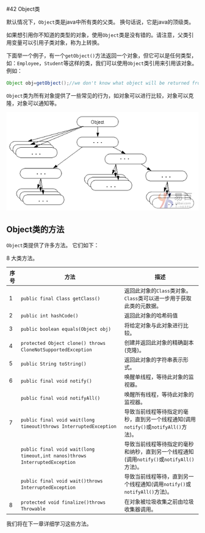 #42 Object类

默认情况下，`Object`类是java中所有类的父类。 换句话说，它是java的顶级类。

如果想引用你不知道的类型的对象，使用`Object`类是没有错的。请注意，父类引用变量可以引用子类对象，称为上转换。

下面举一个例子，有一个`getObject()`方法返回一个对象，但它可以是任何类型，如：`Employee`，`Student`等这样的类，我们可以使用`Object`类引用来引用该对象。 例如：

```  Java
Object obj=getObject();//we don't know what object will be returned from this method
```

`Object`类为所有对象提供了一些常见的行为，如对象可以进行比较，对象可以克隆，对象可以通知等。

![img](42_01.gif)

## Object类的方法

`Object`类提供了许多方法。 它们如下：

8 大类方法。

| 序号 | 方法                                                         | 描述                                                         |
| ---- | ------------------------------------------------------------ | ------------------------------------------------------------ |
| 1    | `public final Class getClass()`                              | 返回此对象的`Class`类对象。 `Class`类可以进一步用于获取此类的元数据。 |
| 2    | `public int hashCode()`                                      | 返回此对象的哈希码值                                         |
| 3    | `public boolean equals(Object obj)`                          | 将给定对象与此对象进行比较。                                 |
| 4    | `protected Object clone() throws CloneNotSupportedException` | 创建并返回此对象的精确副本(克隆)。                           |
| 5    | `public String toString()`                                   | 返回此对象的字符串表示形式。                                 |
| 6    | `public final void notify()`                                 | 唤醒单线程，等待此对象的监视器。                             |
|      | `public final void notifyAll()`                              | 唤醒所有线程，等待此对象的监视器。                           |
| 7    | `public final void wait(long timeout)throws InterruptedException` | 导致当前线程等待指定的毫秒，直到另一个线程通知(调用`notify()`或`notifyAll()`方法)。 |
|      | `public final void wait(long timeout,int nanos)throws InterruptedException` | 导致当前线程等待指定的毫秒和纳秒，直到另一个线程通知(调用`notify()`或`notifyAll()`方法)。 |
|      | `public final void wait()throws InterruptedException`        | 导致当前线程等待，直到另一个线程通知(调用`notify()`或`notifyAll()`方法)。 |
| 8    | `protected void finalize()throws Throwable`                  | 在对象被垃圾收集之前由垃圾收集器调用。                       |

我们将在下一章详细学习这些方法。